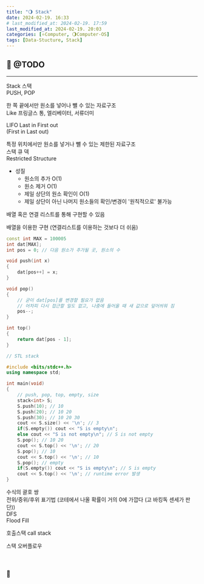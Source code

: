 ```yaml
---
title: "🌖 Stack"
date: 2024-02-19. 16:33
# last_modified_at: 2024-02-19. 17:59
last_modified_at: 2024-02-19. 20:03
categories: [⭐Computer, 🌖Computer-OS]
tags: [Data-Stucture, Stack]
---
```


## **💫 @TODO**

---

Stack 스택  
PUSH, POP  

한 쪽 끝에서만 원소를 넣어나 뺄 수 있는 자료구조  
Like 프링글스 통, 엘리베이터, 서류더미  

LIFO Last in First out  
(First in Last out)  

특정 위치에서만 원소를 넣거나 뺄 수 있는 제한된 자료구조  
스택 큐 덱  
Restricted Structure  

- 성질
  - 원소의 추가 O(1)
  - 원소 제거 O(1)
  - 제일 상단의 원소 확인이 O(1)
  - 제일 상단이 아닌 나머지 원소들의 확인/변경이 '원칙적으로' 불가능

배열 혹은 연결 리스트를 통해 구현할 수 있음  

배열을 이용한 구현 (연결리스트를 이용하는 것보다 더 쉬움)  

```cpp
const int MAX = 100005
int dat[MAX];
int pos = 0; // 다음 원소가 추가될 곳, 원소의 수

void push(int x)
{
	dat[pos++] = x;
}

void pop()
{
	// 굳이 dat[pos]를 변경할 필요가 없음
	// 어차피 다시 접근할 일도 없고, 나중에 들어올 때 새 값으로 덮어씌워 짐
	pos--;
}

int top()
{
	return dat[pos - 1];
}
```

```cpp
// STL stack

#include <bits/stdc++.h>
using namespace std;

int main(void)
{
	// push, pop, top, empty, size
	stack<int> S;
	S.push(10); // 10
	S.push(20); // 10 20
	S.push(30); // 10 20 30
	cout << S.size() << '\n'; // 3
	if(S.empty()) cout << "S is empty\n";
	else cout << "S is not empty\n"; // S is not empty
	S.pop(); // 10 20
	cout << S.top() << '\n'; // 20
	S.pop(); // 10
	cout << S.top() << '\n'; // 10
	S.pop(); // empty
	if(S.empty()) cout << "S is empty\n"; // S is empty
	cout << S.top() << '\n'; // runtime error 발생
}
```

수식의 괄호 쌍  
전위/중위/후위 표기법 (코테에서 나올 확률이 거의 0에 가깝다 (고 바킹독 센세가 판단))  
DFS  
Flood Fill  

호출스택 call stack  

스택 오버플로우  

<br>

<!-- ---- ---- ---- ----  ---- ---- ---- ----  ---- ---- ---- ----  ---- ---- ---- ---- -->

### **🫧**

<br>

<!-- ---- ---- ---- ----  ---- ---- ---- ----  ---- ---- ---- ----  ---- ---- ---- ---- -->
